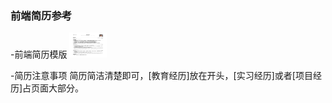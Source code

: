 ### 前端简历参考

-前端简历模版
<img src="./cv/Front-end_cv.png" alt="Logo" width="60" height="40">

-简历注意事项
简历简洁清楚即可，[教育经历]放在开头，[实习经历]或者[项目经历]占页面大部分。
